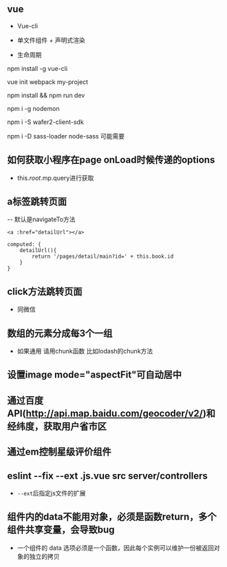 ## vue

- Vue-cli

- 单文件组件 + 声明式渲染

- 生命周期


npm install -g vue-cli

vue init webpack my-project

npm install && npm run dev


npm i -g nodemon

npm i -S wafer2-client-sdk

npm i -D sass-loader node-sass    可能需要




## 如何获取小程序在page onLoad时候传递的options

- this.$root.$mp.query进行获取



## a标签跳转页面

-- 默认是navigateTo方法

```
<a :href="detailUrl"></a>

computed: {
    detailUrl(){
        return '/pages/detail/main?id=' + this.book.id
    }
}

```


## click方法跳转页面

- 同微信



## 数组的元素分成每3个一组

- 如果通用    请用chunk函数    比如lodash的chunk方法



## 设置image mode="aspectFit"可自动居中



## 通过百度API(http://api.map.baidu.com/geocoder/v2/)和经纬度，获取用户省市区



## 通过em控制星级评价组件



## eslint --fix --ext .js.vue src server/controllers

- `--ext`后指定js文件的扩展



## 组件内的data不能用对象，必须是函数return，多个组件共享变量，会导致bug

- 一个组件的 data 选项必须是一个函数，因此每个实例可以维护一份被返回对象的独立的拷贝
















